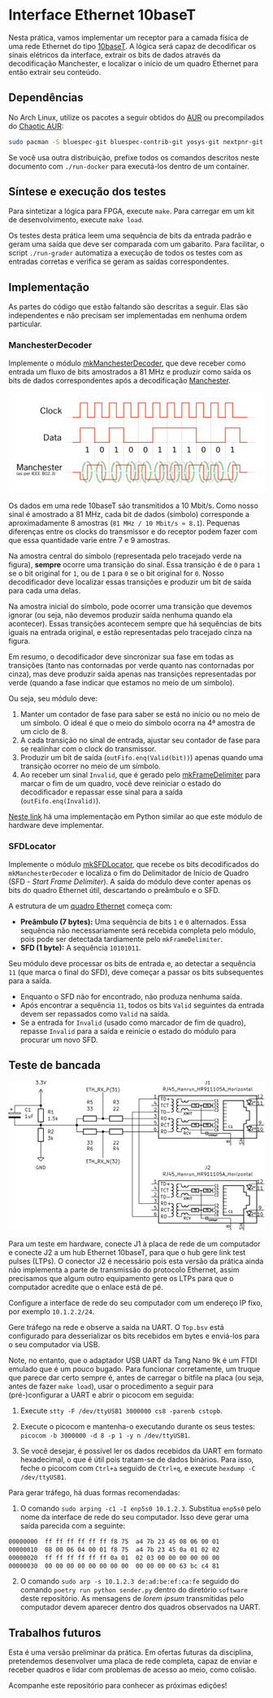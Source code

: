 # Interface Ethernet 10baseT

Nesta prática, vamos implementar um receptor para a camada física de uma rede Ethernet do tipo [10baseT](https://en.wikipedia.org/wiki/10BASE-T). A lógica será capaz de decodificar os sinais elétricos da interface, extrair os bits de dados através da decodificação Manchester, e localizar o início de um quadro Ethernet para então extrair seu conteúdo.

## Dependências

No Arch Linux, utilize os pacotes a seguir obtidos do [AUR](https://aur.archlinux.org) ou precompilados do [Chaotic AUR](https://aur.chaotic.cx):

```bash
sudo pacman -S bluespec-git bluespec-contrib-git yosys-git nextpnr-git prjapicula verilator openfpgaloader
```

Se você usa outra distribuição, prefixe todos os comandos descritos neste documento com `./run-docker` para executá-los dentro de um container.

## Síntese e execução dos testes

Para sintetizar a lógica para FPGA, execute `make`. Para carregar em um kit de desenvolvimento, execute `make load`.

Os testes desta prática leem uma sequência de bits da entrada padrão e geram uma saída que deve ser comparada com um gabarito. Para facilitar, o script `./run-grader` automatiza a execução de todos os testes com as entradas corretas e verifica se geram as saídas correspondentes.

## Implementação

As partes do código que estão faltando são descritas a seguir. Elas são independentes e não precisam ser implementadas em nenhuma ordem particular.

### ManchesterDecoder

Implemente o módulo [mkManchesterDecoder](ManchesterDecoder.bsv), que deve receber como entrada um fluxo de bits amostrados a 81 MHz e produzir como saída os bits de dados correspondentes após a decodificação [Manchester](https://en.wikipedia.org/wiki/Manchester_code).

![](fig/manchester.svg)

Os dados em uma rede 10baseT são transmitidos a 10 Mbit/s. Como nosso sinal é amostrado a 81 MHz, cada bit de dados (símbolo) corresponde a aproximadamente 8 amostras (`81 MHz / 10 Mbit/s ≈ 8.1`). Pequenas diferenças entre os clocks do transmissor e do receptor podem fazer com que essa quantidade varie entre 7 e 9 amostras.

Na amostra central do símbolo (representada pelo tracejado verde na figura), **sempre** ocorre uma transição do sinal. Essa transição é de `0` para `1` se o bit original for `1`, ou de `1` para `0` se o bit original for `0`. Nosso decodificador deve localizar essas transições e produzir um bit de saída para cada uma delas.

Na amostra inicial do símbolo, pode ocorrer uma transição que devemos ignorar (ou seja, não devemos produzir saída nenhuma quando ela acontecer). Essas transições acontecem sempre que há sequências de bits iguais na entrada original, e estão representadas pelo tracejado cinza na figura.

Em resumo, o decodificador deve sincronizar sua fase em todas as transições (tanto nas contornadas por verde quanto nas contornadas por cinza), mas deve produzir saída apenas nas transições representadas por verde (quando a fase indicar que estamos no meio de um símbolo).

Ou seja, seu módulo deve:
1.  Manter um contador de fase para saber se está no início ou no meio de um símbolo. O ideal é que o meio do símbolo ocorra na 4ª amostra de um ciclo de 8.
2.  A cada transição no sinal de entrada, ajustar seu contador de fase para se realinhar com o clock do transmissor.
3.  Produzir um bit de saída (`outFifo.enq(Valid(bit))`) apenas quando uma transição ocorrer no meio de um símbolo.
4.  Ao receber um sinal `Invalid`, que é gerado pelo [mkFrameDelimiter](FrameDelimiter.bsv) para marcar o fim de um quadro, você deve reiniciar o estado do decodificador e repassar esse sinal para a saída (`outFifo.enq(Invalid)`).

[Neste link](https://github.com/ctf-br/ctf-sbseg2024/blob/5e625e52c7160c92b9695fac49d095c96c595d08/seized_photos/private/solver/solve.py#L57-L89) há uma implementação em Python similar ao que este módulo de hardware deve implementar.

### SFDLocator

Implemente o módulo [mkSFDLocator](SFDLocator.bsv), que recebe os bits decodificados do `mkManchesterDecoder` e localiza o fim do Delimitador de Início de Quadro (SFD - *Start Frame Delimiter*). A saída do módulo deve conter apenas os bits do quadro Ethernet útil, descartando o preâmbulo e o SFD.

A estrutura de um [quadro Ethernet](https://en.wikipedia.org/wiki/Ethernet_frame#Structure) começa com:
-   **Preâmbulo (7 bytes):** Uma sequência de bits `1` e `0` alternados. Essa sequência não necessariamente será recebida completa pelo módulo, pois pode ser detectada tardiamente pelo `mkFrameDelimiter`.
-   **SFD (1 byte):** A sequência `10101011`.

Seu módulo deve processar os bits de entrada e, ao detectar a sequência `11` (que marca o final do SFD), deve começar a passar os bits subsequentes para a saída.
-   Enquanto o SFD não for encontrado, não produza nenhuma saída.
-   Após encontrar a sequência `11`, todos os bits `Valid` seguintes da entrada devem ser repassados como `Valid` na saída.
-   Se a entrada for `Invalid` (usado como marcador de fim de quadro), repasse `Invalid` para a saída e reinicie o estado do módulo para procurar um novo SFD.

## Teste de bancada

![](fig/afe.svg)

Para um teste em hardware, conecte J1 à placa de rede de um computador e conecte J2 a um hub Ethernet 10baseT, para que o hub gere link test pulses (LTPs). O conector J2 é necessário pois esta versão da prática ainda não implementa a parte de transmissão do protocolo Ethernet, assim precisamos que algum outro equipamento gere os LTPs para que o computador acredite que o enlace está de pé.

Configure a interface de rede do seu computador com um endereço IP fixo, por exemplo `10.1.2.2/24`.

Gere tráfego na rede e observe a saída na UART. O `Top.bsv` está configurado para desserializar os bits recebidos em bytes e enviá-los para o seu computador via USB.

Note, no entanto, que o adaptador USB UART da Tang Nano 9k é um FTDI emulado que é um pouco bugado. Para funcionar corretamente, um truque que parece dar certo sempre é, antes de carregar o bitfile na placa (ou seja, antes de fazer `make load`), usar o procedimento a seguir para (pré-)configurar a UART e abrir o picocom em seguida:

1.  Execute `stty -F /dev/ttyUSB1 3000000 cs8 -parenb cstopb`.

2.  Execute o picocom e mantenha-o executando durante os seus testes: `picocom -b 3000000 -d 8 -p 1 -y n /dev/ttyUSB1`.

3.  Se você desejar, é possível ler os dados recebidos da UART em formato hexadecimal, o que é útil pois tratam-se de dados binários. Para isso, feche o picocom com `Ctrl+a` seguido de `Ctrl+q`, e execute `hexdump -C /dev/ttyUSB1`.

Para gerar tráfego, há duas formas recomendadas:

1.  O comando `sudo arping -c1 -I enp5s0 10.1.2.3`. Substitua `enp5s0` pelo nome da interface de rede do seu computador. Isso deve gerar uma saída parecida com a seguinte:

```
00000000  ff ff ff ff ff ff f8 75  a4 7b 23 45 08 06 00 01
00000010  08 00 06 04 00 01 f8 75  a4 7b 23 45 0a 01 02 02
00000020  ff ff ff ff ff ff 0a 01  02 03 00 00 00 00 00 00
00000030  00 00 00 00 00 00 00 00  00 00 00 00 63 bc c4 81
```

2.  O comando `sudo arp -s 10.1.2.3 de:ad:be:ef:ca:fe` seguido do comando `poetry run python sender.py` dentro do diretório `software` deste repositório. As mensagens de *lorem ipsum* transmitidas pelo computador devem aparecer dentro dos quadros observados na UART.

## Trabalhos futuros

Esta é uma versão preliminar da prática. Em ofertas futuras da disciplina, pretendemos desenvolver uma placa de rede completa, capaz de enviar e receber quadros e lidar com problemas de acesso ao meio, como colisão.

Acompanhe este repositório para conhecer as próximas edições!
